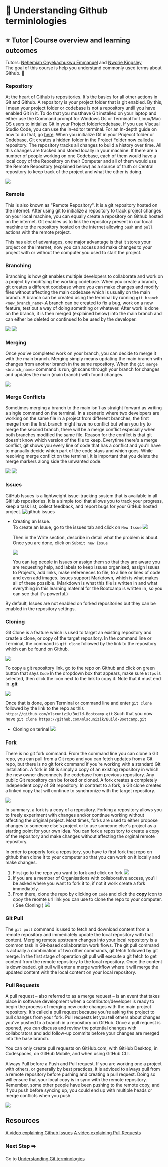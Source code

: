 # :flags: Understanding Github terminlologies

## :star: Tutor | Course overview and learning outcomes 

Tutors: [Nehemiah Onyekachukwu Emmanuel](https://github.com/devgenix) and [Nworie Kingsley](https://github.com/nworiekingslee)<br>
The goal of this course is help you understand commonly used terms about Github. 🚀

### Repository

At the heart of Github is repositories. It's the basics for all other actions in Git and Github. A repository is your project folder that is git enabled. By this, I mean your project folder or codebase is not a repository untill you have enabled Git in it. To do that you musthave Git installed on your laptop and either use the Command prompt for Windows Os or Terminal for Linux/Mac OS users to initialize Git in your Project folder/codebase. If you use Viscual Studio Code, you can use the in-editor terminal. For an In-depth guide on how to do that, go [here](./set_up.md). When you initialize Git in your Projecct folder or Codebase, Git creates a hidden folder in the Project Folder now called a repository. The repository tracks all changes to build a history over time. All this changes are tracked and stored locally in your machine. If there are a number of people working on one Codebase, each of them would have a local copy of the Repository on their Computer and all of them would use the Remote Repository (explained below) as a source of truth or Central repository to keep track of the project and what the other is doing.

<img src="https://encrypted-tbn0.gstatic.com/images?q=tbn:ANd9GcQaZXkMudffpVLQ5NdoeZRDkSYQviFRrv7SXg&usqp=CAU" />

### Remote
This is also known as "Remote Repository". It is a git repository hosted on the internet. After using git to initialize a repository to track project changes on your local machine, you can equally create a repository on Github hosted on the internet. Git enables us to link the repository present in our local machine to the repository hosted on the internet allowing `push` and `pull` actions with the remote project.

This has alot of advantages, one major advantage is that it stores your project on the internet, now you can access and make changes to your project with or without the computer you used to start the project. 

### Branching
Branching is how git enables multiple developers to collaborate and work on a project by modifying the working codebase. When you create a branch, git creates a different codebase where you can make changes and modify files without affecting the main codebase which is usually on the main branch. A branch can be created using the terminal by running `git branch <new_branch_name>`.A branch can be created to fix a bug, work on a new feature, test out a way of doing something or whatever. After work is done on the branch, it is then merged (explained below) into the main branch and can either be deleted or continued to be used by the developer.

<img src="https://miro.medium.com/max/1400/1*JbVkbGtNh08HreFuEk_n4w.png" />
<img src="https://coderefinery.github.io/git-intro-stockholm/img/octopus.jpeg" />

### Merging
Once you’ve completed work on your branch, you can decide to merge it with the main branch. Merging simply means updating the main branch with changes from another branch in the same repository. When the `git merge <branch_name>` command is run, git scans through your branch for changes and updates the main (main branch) with found changes. 

<img src="https://www.w3docs.com/uploads/media/default/0001/03/e0f0e9e14db945c07e1fc0f3b2460ac19e0f738f.png" />

### Merge Conflicts
Sometimes merging a branch to the main isn't as straight forward as writing a single command on the terminal. In a scenerio where two developers are working on the same file in a project from different branches, the first merge from the first branch might have no conflict but when you try to merge the second branch, there will be a merge conflict especially when both branches modified the same file. Reason for the conflict is that git doesn't know which version of the file to keep. Everytime there's a merge conflict, git shows you every line of code that has a conflict and you'll have to manually decide which part of the code stays and which goes. While resolving merge conflict on the terminal, it is important that you delete the merge markers along side the unwanted code.

<img src="https://encrypted-tbn0.gstatic.com/images?q=tbn:ANd9GcTG6sl8C5TrHmqhJ7TQ95cjKD0P2usVmvwfsw&usqp=CAU" />
<img src="http://www.cs.utsa.edu/~cs3443/git/merge-conflict.png" />

### Issues
GitHub Issues is a lightweight issue-tracking system that is available in all GitHub repositories. It is a simple tool that allows you to track your progress, keep a task list, collect feedback, and report bugs for your GitHub hosted project.
<img src="https://learn-the-web.algonquindesign.ca/topics/github-issues/issues-tab.jpg" alt="github issues" />

* Creating an Issue.<br>
  To create an Isuue, go to the issues tab and click on ```New Issue```
  <img src="https://learn-the-web.algonquindesign.ca/topics/github-issues/new-issue.jpg" />
  
  Then in the Write section, describe in detail what the problem is about. Once you are done, click on ```Submit new Issue```
  
  <img src="https://learn-the-web.algonquindesign.ca/topics/github-issues/write-issue.jpg" />
  
  You can tag people in Issues or assign them so that they are aware you are requesting help, add labels to keep issues organised, assign Issues to Projects, add links, make refereneces to file, to a line or lines of code and even add images. Issues support Markdown, which is what makes all of these possible. (Markdown is what this file is written in and what everything in this learning material for the Bootcamp is written in, so you can see that it's powerful.)

By default, Issues are not enabled on forked repositories but they can be enabled in the repository settings.

### Cloning

Git Clone is a feature which is used to target an existing repository and create a clone, or copy of the target repository. In the command line or Terminal, the command is ```git clone``` followed by the link to the repository which can be found on Github. 

<img src="https://static.javatpoint.com/tutorial/git/images/git-clone.png" />

To copy a git repository link, go to the repo on Github and click on green button that says ```Code```
In the dropdown box that appears, make sure ```https``` is selected, then click the icon next to the link to copy it. Note that it must end in **.git**

<img src="https://itknowledgeexchange.techtarget.com/coffee-talk/files/2020/11/find-github-url.png" />

Once that is done, open Terminal or command line and enter ```git clone``` followed by the link to the repo as this ```https://github.com/mlscunizik/Build-Bootcamp.git``` Such that you now have ```git clone https://github.com/mlscunizik/Build-Bootcamp.git``` 

  * Cloning on terinal
    <img src="https://images.ctfassets.net/nrgyaltdicpt/31ufabXrxuY0a0msQYWOUo/d8dc045fd128630eb0bfac07c8069884/Screen_Shot_2018-12-06_at_19.50.43.png" />

### Fork 
There is no git fork command. From the command line you can clone a Git repo, you can pull from a Git repo and you can fetch updates from a Git repo, but there is no git fork command if you’re working with a standard Git installation.
A fork in Git is simply a copy of an existing repository in which the new owner disconnects the codebase from previous repository.
Any public Git repository can be forked or cloned. A fork creates a completely independent copy of Git repository. In contrast to a fork, a Git clone creates a linked copy that will continue to synchronize with the target repository.

<img src="https://cdn.ttgtmedia.com/rms/onlineimages/cdo-git_clone_vs_fork-f_desktop.png" />

In summary, a fork is a copy of a repository. Forking a repository allows you to freely experiment with changes and/or continue working without affecting the original project.
Most times, forks are used to either propose changes to someone else's project or to use someone else's project as a starting point for your own idea. You can fork a repository to create a copy of the repository and make changes without affecting the orginal remote repository. 

In order to properly fork a repository, you have to first fork that repo on github then clone it to your computer so that you can work on it locally and make changes. 

1.  First go to the repo you want to fork and click on fork
    <img src="https://docs.github.com/assets/cb-6294/images/help/repository/fork_button.jpg" />
2.  If you are a member of Organisations with collaborative access, you'll be asked where you want to fork it to, if not it work create a fork immediately.
3.  From there, clone the repo by clicking on ```Code``` and click the **copy** icon to cpoy the reomte url link you can use to clone the repo to your computer. ( See Cloning )
    <img src="https://docs.github.com/assets/cb-36330/images/help/repository/https-url-clone.png" />

### Git Pull
The ```git pull``` command is used to fetch and download content from a remote repository and immediately update the local repository with that content. Merging remote upstream changes into your local repository is a common task in Git-based collaboration work flows. The git pull command is actually a combination of two other commands, git fetch followed by git merge. In the first stage of operation git pull will execute a git fetch to get content from the remote repository to the local repository. Once the content is downloaded, git pull will enter a merge workflow where it will merge the updated content with the local content on your local repository.

### Pull Requests
A pull request – also referred to as a merge request – is an event that takes place in software development when a contributor/developer is ready to begin the process of merging new code changes with the main project repository. It's called a pull request because you're asking the project to pull changes from your fork.
Pull requests let you tell others about changes you've pushed to a branch in a repository on GitHub. Once a pull request is opened, you can discuss and review the potential changes with collaborators and add follow-up commits before your changes are merged into the base branch. 

You can only create pull requests on GitHub.com, with GitHub Desktop, in Codespaces, on GitHub Mobile, and when using GitHub CLI. 

Always Pull before a Push and Pull request. If you are working one a project with others, or generally by best practices, it is adviced to always pull from a remote repository before pushing and creating a pull request. Doing so will ensure that your local copy is in sync with the remote repository. Remember, some other people have been pushing to the remote copy, and if you push before syncing up, you could end up with multiple heads or merge conflicts when you push.

<img src="https://raw.githubusercontent.com/DXHeroes/knowledge-base-content/master/files/pull-request.jpeg" />

## Resources

[A video explaining Github Issues](https://www.youtube.com/watch?v=yAPSbIHcDTw)
[A video explaining Pull Requests](https://www.youtube.com/watch?v=For9VtrQx58)

### Next Step :arrow_right:
Go to [Understanding Git terminologies](./7_Understanding_Git_terminlologies.md)
